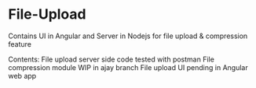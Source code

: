 # File-Upload
Contains UI in Angular and Server in Nodejs for file upload &amp; compression feature

Contents:
File upload server side code tested with postman
File compression module WIP in ajay branch
File upload UI pending in Angular web app
